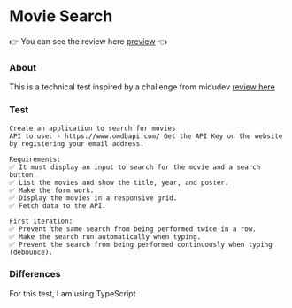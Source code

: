 # Movie Search
👉 You can see the review here [preview](https://react-technical-test-movie-search.vercel.app/) 👈
### About
This is a technical test inspired by a challenge from midudev [review here](https://youtu.be/GOEiMwDJ3lc?si=nJM_UMRdMoaDRuz4)

### Test
```
Create an application to search for movies
API to use: - https://www.omdbapi.com/ Get the API Key on the website by registering your email address.

Requirements:
✅ It must display an input to search for the movie and a search button.
✅ List the movies and show the title, year, and poster.
✅ Make the form work.
✅ Display the movies in a responsive grid.
✅ Fetch data to the API.

First iteration:
✅ Prevent the same search from being performed twice in a row.
✅ Make the search run automatically when typing.
✅ Prevent the search from being performed continuously when typing (debounce).
```

### Differences
For this test, I am using TypeScript 